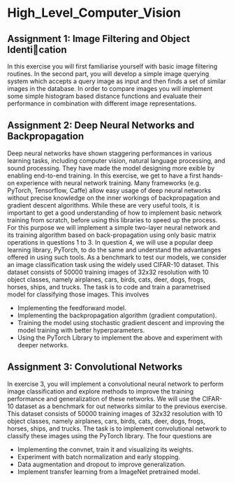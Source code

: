 # High_Level_Computer_Vision

## Assignment 1: Image Filtering and Object Identication

In this exercise you will first familiarise yourself with basic image filtering routines. In the second part, you will develop a simple image querying system which accepts a query image as input and then finds a set of similar images in the database. In order to compare images you will implement some simple histogram based distance functions and evaluate their performance in combination with different image representations.

## Assignment 2: Deep Neural Networks and Backpropagation

Deep neural networks have shown staggering performances in various learning tasks, including computer vision, natural language processing, and sound processing. They have made the model designing more  exible by enabling end-to-end training.
In this exercise, we get to have a first hands-on experience with neural network training. Many frameworks (e.g. PyTorch, Tensorflow, Caffe) allow easy usage of deep neural networks without precise knowledge on the inner workings of backpropagation and gradient descent algorithms. While these are very useful tools, it is important to get a good understanding of how to implement basic network training from scratch, before using this libraries to speed up the process. For this purpose we will implement a simple two-layer neural network and its training algorithm based on back-propagation using only basic matrix operations in questions 1 to 3. In question 4, we will use a popular deep learning library, PyTorch, to do the same and understand the advantanges offered in using such tools.
As a benchmark to test our models, we consider an image classification task using the widely used CIFAR-10 dataset. This dataset consists of 50000 training images of 32x32 resolution with 10 object classes, namely airplanes, cars, birds, cats, deer, dogs, frogs, horses, ships, and trucks. The task is to code and train a parametrised model for classifying those images. This involves

- Implementing the feedforward model.
- Implementing the backpropagation algorithm (gradient computation).
- Training the model using stochastic gradient descent and improving the model training with better hyperparameters.
- Using the PyTorch Library to implement the above and experiment with deeper networks.

## Assignment 3: Convolutional Networks

In exercise 3, you will implement a convolutional neural network to perform image classification and explore methods to improve the training performance and generalization of these networks. 
We will use the CIFAR-10 dataset as a benchmark for out networks similar to the previous exercise. This dataset consists of 50000 training images of 32x32 resolution with 10 object classes, namely airplanes, cars, birds, cats, deer, dogs, frogs, horses, ships, and trucks. The task is to implement convolutional network to classify these images using the PyTorch library. The four questions are
- Implementing the convnet, train it and visualizing its weights.
- Experiment with batch normalization and early stopping.
- Data augmentation and dropout to improve generalization.
- Implement transfer learning from a ImageNet pretrained model.
